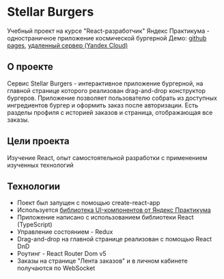 # Stellar Burgers
Учебный проект на курсе "React-разработчик" Яндекс Практикума - одностраничное приложение космической бургерной
Демо: [github pages](https://Darya1501.github.io/react-burger), [удаленный сервер (Yandex Cloud)](https://stellar-burgers.nomoredomainsclub.ru/)

## О проекте
Сервис Stellar Burgers - интерактивное приложение бургерной, на главной странице которого реализован drag-and-drop конструктор бургеров. Приложение позволяет пользователю собрать из доступных ингредиентов бургер и оформить заказ после авторизации. Есть разделы профиля с историей заказов и страница, отображающая все заказы.

## Цели проекта
Изучение React, опыт самостоятельной разработки с применением изученных технологий

## Технологии
- Поект был запущен с помощью create-react-app
- Используется [библиотека UI-компонентов от Яндекс Практикума](https://yandex-practicum.github.io/react-developer-burger-ui-components/docs/)
- Приложение написано с использованием библиотеки React (TypeScript)
- Управление состоянием - Redux
- Drag-and-drop на главной странице реализован с помощью React DnD
- Роутинг - React Router Dom v5
- Заказы на странице "Лента заказов" и в личном кабинете получаются по WebSocket 